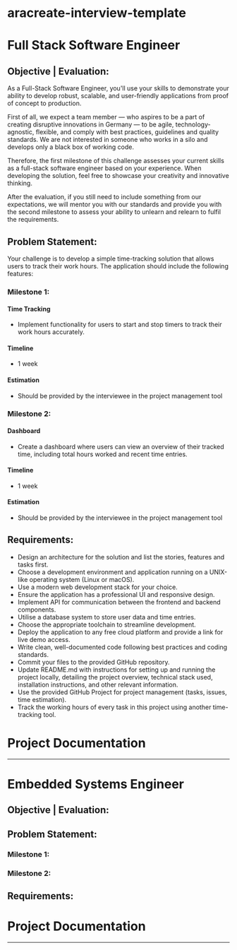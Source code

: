 # aracreate-interview-template

# Full Stack Software Engineer
## Objective | Evaluation:
As a Full-Stack Software Engineer, you'll use your skills to demonstrate your ability to develop robust, scalable, and user-friendly applications from proof of concept to production. 

First of all, we expect a team member — who aspires to be a part of creating disruptive innovations in Germany — to be agile, technology-agnostic, flexible, and comply with best practices, guidelines and quality standards. We are not interested in someone who works in a silo and develops only a black box of working code.

Therefore, the first milestone of this challenge assesses your current skills as a full-stack software engineer based on your experience. When developing the solution, feel free to showcase your creativity and innovative thinking. 

After the evaluation, if you still need to include something from our expectations, we will mentor you with our standards and provide you with the second milestone to assess your ability to unlearn and relearn to fulfil the requirements.


## Problem Statement:
Your challenge is to develop a simple time-tracking solution that allows users to track their work hours. The application should include the following features:

### Milestone 1:
#### Time Tracking
- Implement functionality for users to start and stop timers to track their work hours accurately.
#### Timeline
- 1 week
#### Estimation
- Should be provided by the interviewee in the project management tool

### Milestone 2:
#### Dashboard
- Create a dashboard where users can view an overview of their tracked time, including total hours worked and recent time entries.
#### Timeline
- 1 week
#### Estimation
- Should be provided by the interviewee in the project management tool

## Requirements:
- Design an architecture for the solution and list the stories, features and tasks first.
- Choose a development environment and application running on a UNIX-like operating system (Linux or macOS).
- Use a modern web development stack for your choice.
- Ensure the application has a professional UI and responsive design.
- Implement API for communication between the frontend and backend components.
- Utilise a database system to store user data and time entries.
- Choose the appropriate toolchain to streamline development.
- Deploy the application to any free cloud platform and provide a link for live demo access.
- Write clean, well-documented code following best practices and coding standards.
- Commit your files to the provided GitHub repository.
- Update README.md with instructions for setting up and running the project locally, detailing the project overview, technical stack used, installation instructions, and other relevant information.
- Use the provided GitHub Project for project management (tasks, issues, time estimation).
- Track the working hours of every task in this project using another time-tracking tool.

# Project Documentation
---

# Embedded Systems Engineer
## Objective | Evaluation:
## Problem Statement:
### Milestone 1:
### Milestone 2:
## Requirements:
# Project Documentation
---